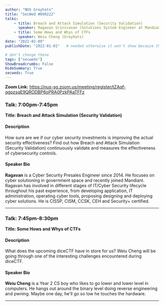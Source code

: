 ```yaml
---
author: "NUS Greyhats"
title: "SecWed #090222"
talks:
    - title: Breach and Attack Simulation (Security Validation)
      speaker: Ragavan Srinivasan (Solutions System Engineer at Mandiant)
    - title: Some Hows and Whys of CTFs
      speaker: Weiu Cheng (Greyhats)
date: "2022-02-09"
publishDate: "2022-01-01"   # needed otherwise it won't show because the date is in the future

# don't change these
tags: ["secweds"]
ShowBreadcrumbs: False
HideSummary: True
secweds: True
---
```


**Zoom Link:** https://nus-sg.zoom.us/meeting/register/tZAqf-qgpzsqE9QRODBP6oPRA0PzkPAaTFFz

### Talk: 7:00pm-7:45pm
**Title: Breach and Attack Simulation (Security Validation)**

#### Description
How sure are we if our cyber security investments is improving the actual security effectiveness? Find out how Breach and Attack Simulation (Security Validation) continuously validate and measures the effectiveness of cybersecurity controls.

#### Speaker Bio
**Ragavan** is a Cyber Security Presales Engineer since 2014. He focuses on cyber solutioning in government space and recently joined Mandiant. Ragavan has involved in different stages of IT/Cyber Security lifecycle throughout his past experience, from developing application, IT administration, operating cyber tools, proposing designing and deploying cyber solutions. He is CISSP, CISM, CCSK, CEH and Security+ certified.

----

### Talk: 7:45pm-8:30pm
**Title: Some Hows and Whys of CTFs**

#### Description
What does the upcoming diceCTF have in store for us? Weiu Cheng will be going through one of the interesting challenges encountered during diceCTF.

#### Speaker Bio
**Weiu Cheng** is a Year 2 CS boy who likes to go lower and lower level in computers. He hangs out around the binary level doing reverse engineering and pwning. Maybe one day, he'll go so low he touches the hardware.


----
